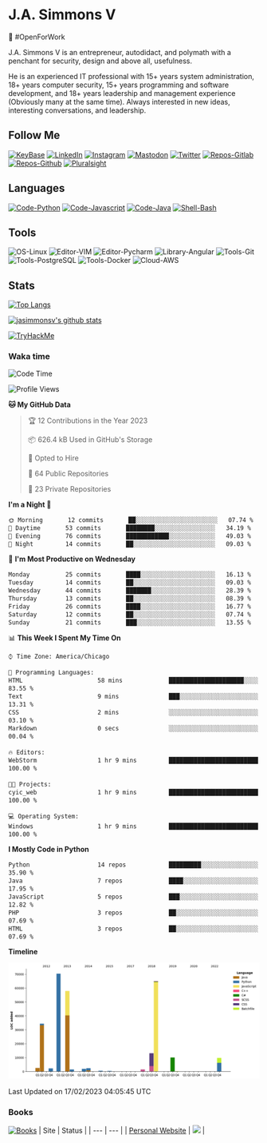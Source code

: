 # J.A. Simmons V
:construction_worker: #OpenForWork 

J.A. Simmons V is an entrepreneur, autodidact, and polymath with a penchant for security, design and above all, usefulness.

He is an experienced IT professional with 15+ years system administration, 18+ years computer security, 15+ years programming and software development, and 18+ years leadership and management experience (Obviously many at the same time). Always interested in new ideas, interesting conversations, and leadership.

## Follow Me
[![KeyBase](https://img.shields.io/keybase/pgp/jasimmonsv?color=33A0FF)](https://keybase.io/jasimmonsv)
[![LinkedIn](https://img.shields.io/badge/-Linkedin-informational?style=flat&logo=Linkedin&logoColor=white&color=0077B5&link=https://linkedin.com/in/jasimmonsv)](https://linkedin.com/in/jasimmonsv)
[![Instagram](https://img.shields.io/badge/-Instagram-information?style=flat&logo=Instagram&logoColor=white&color=F00075&link=https://www.instagram.com/jasimmonsv/)](https://www.instagram.com/jasimmonsv/)
[![Mastodon](https://img.shields.io/badge/-Mastodon-information?style=flat&logo=Mastodon&logoColor=white&color=2F2A6B&link=https://hachyderm.io/users/jasimmonsv/remote_follow)](https://hachyderm.io/users/jasimmonsv/remote_follow)
[![Twitter](https://img.shields.io/badge/-Twitter-informational?style=flat&logo=Twitter&logoColor=white&color=1DA1F2&link=https://twitter.com/jasimmonsv)](https://twitter.com/jasimmonsv)
[![Repos-Gitlab](https://img.shields.io/badge/-Gitlab-informational?style=flat&logo=gitlab&logoColor=white&color=2F2A6B)](https://gitlab.com/jasimmonsv)
 [![Repos-Github](https://img.shields.io/badge/-Github-informational?style=flat&logo=github&logoColor=white&color=black)](https://github.com/jasimmonsv)
[![Pluralsight](https://img.shields.io/badge/-PluralSight-informational?style=flat&logo=pluralsight&logoColor=black)](https://app.pluralsight.com/profile/jasimmonsv)

## Languages
[![Code-Python](https://img.shields.io/badge/Code-Python-success?style=flat&logo=python&logoColor=white)](https://github.com/jasimmonsv?tab=repositories&language=python)
[![Code-Javascript](https://img.shields.io/badge/Code-JavaScript-success?style=flat&logo=javascript&logoColor=white)](https://github.com/jasimmonsv?tab=repositories&language=javascript)
[![Code-Java](https://img.shields.io/badge/Code-Java-success?style=flat&logo=java&logoColor=white)](https://github.com/jasimmonsv?tab=repositories&language=java)
[![Shell-Bash](https://img.shields.io/badge/Shell-Bash-success?style=flat&logo=gnu-bash&logoColor=white)](https://github.com/jasimmonsv?tab=repositories&language=bash)

## Tools
![OS-Linux](https://img.shields.io/badge/OS-Linux-informational?style=flat&logo=linux&logoColor=white)
![Editor-VIM](https://img.shields.io/badge/Editor-VIM-informational?style=flat&logo=vim&logoColor=white)
![Editor-Pycharm](https://img.shields.io/badge/Editor-Pycharm-informational?style=flat&logo=pycharm&logoColor=white)
![Library-Angular](https://img.shields.io/badge/Library-Angular-informational?style=flat&logo=angular&logoColor=white)
![Tools-Git](https://img.shields.io/badge/Tools-Git-informational?style=flat&logo=git&logoColor=white)
![Tools-PostgreSQL](https://img.shields.io/badge/Tools-PostgreSQL-informational?style=flat&logo=postgresql&logoColor=white)
![Tools-Docker](https://img.shields.io/badge/Tools-Docker-informational?style=flat&logo=docker&logoColor=white)
![Cloud-AWS](https://img.shields.io/badge/Cloud-Amazon_AWS-informational?style=flat&logo=amazon-aws&logoColor=white)
<!-- ![](https://img.shields.io/badge/Tools-Kubernetes-informational?style=flat&logo=kubernetes&logoColor=white&color=2bbc8a) -->

## Stats

[![Top Langs](https://github-readme-stats.vercel.app/api/top-langs/?username=jasimmonsv&layout=compact&hide=php)](https://github.com/jasimmonsv)

[![jasimmonsv's github stats](https://github-readme-stats.vercel.app/api?username=jasimmonsv)](https://github.com/jasimmonsv/github-readme-stats)

[![TryHackMe](https://tryhackme-badges.s3.amazonaws.com/jasimmonsv.png)](https://tryhackme.com/p/jasimmonsv)

### Waka time

<!--START_SECTION:waka-->
![Code Time](http://img.shields.io/badge/Code%20Time-145%20hrs%2048%20mins-blue)

![Profile Views](http://img.shields.io/badge/Profile%20Views-5-blue)

**🐱 My GitHub Data** 

> 🏆 12 Contributions in the Year 2023
 > 
> 📦 626.4 kB Used in GitHub's Storage 
 > 
> 💼 Opted to Hire
 > 
> 📜 64 Public Repositories 
 > 
> 🔑 23 Private Repositories  
 > 
**I'm a Night 🦉** 

```text
🌞 Morning       12 commits       ██░░░░░░░░░░░░░░░░░░░░░░░   07.74 % 
🌆 Daytime       53 commits       ████████░░░░░░░░░░░░░░░░░   34.19 % 
🌃 Evening       76 commits       ████████████░░░░░░░░░░░░░   49.03 % 
🌙 Night         14 commits       ██░░░░░░░░░░░░░░░░░░░░░░░   09.03 % 

```
📅 **I'm Most Productive on Wednesday** 

```text
Monday          25 commits       ████░░░░░░░░░░░░░░░░░░░░░   16.13 % 
Tuesday         14 commits       ██░░░░░░░░░░░░░░░░░░░░░░░   09.03 % 
Wednesday       44 commits       ███████░░░░░░░░░░░░░░░░░░   28.39 % 
Thursday        13 commits       ██░░░░░░░░░░░░░░░░░░░░░░░   08.39 % 
Friday          26 commits       ████░░░░░░░░░░░░░░░░░░░░░   16.77 % 
Saturday        12 commits       ██░░░░░░░░░░░░░░░░░░░░░░░   07.74 % 
Sunday          21 commits       ███░░░░░░░░░░░░░░░░░░░░░░   13.55 % 

```


📊 **This Week I Spent My Time On** 

```text
⌚︎ Time Zone: America/Chicago

💬 Programming Languages: 
HTML                     58 mins             █████████████████████░░░░   83.55 % 
Text                     9 mins              ███░░░░░░░░░░░░░░░░░░░░░░   13.31 % 
CSS                      2 mins              ░░░░░░░░░░░░░░░░░░░░░░░░░   03.10 % 
Markdown                 0 secs              ░░░░░░░░░░░░░░░░░░░░░░░░░   00.04 % 

🔥 Editors: 
WebStorm                 1 hr 9 mins         █████████████████████████   100.00 % 

🐱‍💻 Projects: 
cyic_web                 1 hr 9 mins         █████████████████████████   100.00 % 

💻 Operating System: 
Windows                  1 hr 9 mins         █████████████████████████   100.00 % 

```

**I Mostly Code in Python** 

```text
Python                   14 repos            █████████░░░░░░░░░░░░░░░░   35.90 % 
Java                     7 repos             ████░░░░░░░░░░░░░░░░░░░░░   17.95 % 
JavaScript               5 repos             ███░░░░░░░░░░░░░░░░░░░░░░   12.82 % 
PHP                      3 repos             ██░░░░░░░░░░░░░░░░░░░░░░░   07.69 % 
HTML                     3 repos             ██░░░░░░░░░░░░░░░░░░░░░░░   07.69 % 

```


**Timeline**

![Chart not found](https://raw.githubusercontent.com/jasimmonsv/jasimmonsv/main/charts/bar_graph.png) 


 Last Updated on 17/02/2023 04:05:45 UTC
<!--END_SECTION:waka-->

### Books
[![Books](https://img.shields.io/badge/-Reading_List-success?style=flat&logo=goodreads&logoColor=white&color=3A2110)](https://www.goodreads.com/review/list/2784493-j-a?shelf=currently-reading)
| Site | Status |
| --- | --- |
| [Personal Website](https://jasimmonsv.com) | ![](https://img.shields.io/uptimerobot/ratio/m785768336-41c02c4995def8589a686cb2) |
